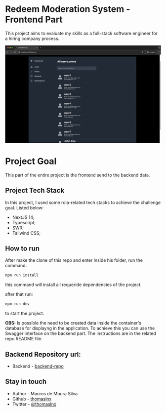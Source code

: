 # Redeem Moderation System - Frontend Part

This project aims to evaluate my skills as a full-stack software engineer for a hiring company process.

<p align="center">
  <img src="./readme-assets/frontend.png">
</p>

# Project Goal

This part of the entire project is the frontend send to the backend data.


## Project Tech Stack

In this project, I used some rola-related tech stacks to achieve the challenge goal. Listed below:

- NextJS 14;
- Typescript;
- SWR;
- Tailwind CSS;

## How to run

After make the clone of this repo and enter inside his folder, run the command: <br>
```sh
npm run install
```
this command will install all requeride dependencies of the project.

after that run: <br>
```sh
npm run dev
```

to start the project.

**OBS:** Is possible the need to be created data inside the container's database for displayng in the application.
     To achieve this you can use the Swagger interface on the backend part. The instructions are in the related
     repo README file.

## Backend Repository url: 
- Backend - [backend-repo](https://github.com/thomaslnx/RedeemSystemNode)

## Stay in touch

- Author - Marcos de Moura Silva
- Github - [thomaslnx](https://github.com/thomaslnx)
- Twitter - [@thomaslnx](https://twitter.com/thomaslnx)
